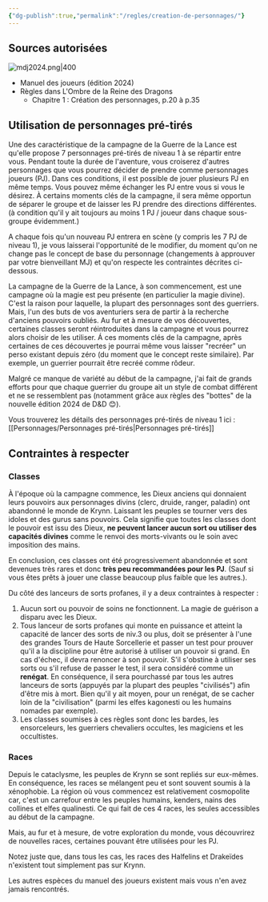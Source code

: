 ```yaml
---
{"dg-publish":true,"permalink":"/regles/creation-de-personnages/"}
---
```


## Sources autorisées

![mdj2024.png|400](/img/user/assets/mdj2024.png)
- Manuel des joueurs (édition 2024)
- Règles dans L'Ombre de la Reine des Dragons
	- Chapitre 1 : Création des personnages, p.20 à p.35

## Utilisation de personnages pré-tirés
Une des caractéristique de la campagne de la Guerre de la Lance est qu'elle propose 7 personnages pré-tirés de niveau 1 à se répartir entre vous. Pendant toute la durée de l'aventure, vous croiserez d'autres personnages que vous pourrez décider de prendre comme personnages joueurs (PJ). Dans ces conditions, il est possible de jouer plusieurs PJ en même temps. Vous pouvez même échanger les PJ entre vous si vous le désirez. À certains moments clés de la campagne, il sera même opportun de séparer le groupe et de laisser les PJ prendre des directions différentes. (à condition qu'il y ait toujours au moins 1 PJ / joueur dans chaque sous-groupe évidemment.)

A chaque fois qu'un nouveau PJ entrera en scène (y compris les 7 PJ de niveau 1), je vous laisserai l'opportunité de le modifier, du moment qu'on ne change pas le concept de base du personnage (changements à approuver par votre bienveillant MJ) et qu'on respecte les contraintes décrites ci-dessous.

La campagne de la Guerre de la Lance, à son commencement, est une campagne où la magie est peu présente (en particulier la magie divine). C'est la raison pour laquelle, la plupart des personnages sont des guerriers. Mais, l'un des buts de vos aventuriers sera de partir à la recherche d'anciens pouvoirs oubliés. Au fur et à mesure de vos découvertes, certaines classes seront réintroduites dans la campagne et vous pourrez alors choisir de les utiliser. Á ces moments clés de la campagne, après certaines de ces découvertes je pourrai même vous laisser "recréer" un perso existant depuis zéro (du moment que le concept reste similaire). Par exemple, un guerrier pourrait être recréé comme rôdeur.

Malgré ce manque de variété au début de la campagne, j'ai fait de grands efforts pour que chaque guerrier du groupe ait un style de combat différent et ne se ressemblent pas (notamment grâce aux règles des "bottes" de la nouvelle édition 2024 de D&D 😊).

Vous trouverez les détails des personnages pré-tirés de niveau 1 ici : [[Personnages/Personnages pré-tirés\|Personnages pré-tirés]]

## Contraintes à respecter

### Classes
À l'époque où la campagne commence, les Dieux anciens qui donnaient leurs pouvoirs aux personnages divins (clerc, druide, ranger, paladin) ont abandonné le monde de Krynn. Laissant les peuples se tourner vers des idoles et des gurus sans pouvoirs.
Cela signifie que toutes les classes dont le pouvoir est issu des Dieux, **ne peuvent lancer aucun sort ou utiliser des capacités divines** comme le renvoi des morts-vivants ou le soin avec imposition des mains.

En conclusion, ces classes ont été progressivement abandonnée et sont devenues très rares et donc **très peu recommandées pour les PJ**. (Sauf si vous êtes prêts à jouer une classe beaucoup plus faible que les autres.).

Du côté des lanceurs de sorts profanes, il y a deux contraintes à respecter : 
1. Aucun sort ou pouvoir de soins ne fonctionnent. La magie de guérison a disparu avec les Dieux.
2. Tous lanceur de sorts profanes qui monte en puissance et atteint la capacité de lancer des sorts de niv.3 ou plus, doit se présenter à l'une des grandes Tours de Haute Sorcellerie et passer un test pour prouver qu'il a la discipline pour être autorisé à utiliser un pouvoir si grand. En cas d'échec, il devra renoncer à son pouvoir. S'il s'obstine à utiliser ses sorts ou s'il refuse de passer le test, il sera considéré comme un **renégat**. En conséquence, il sera pourchassé par tous les autres lanceurs de sorts (appuyés par la plupart des peuples "civilisés") afin d'être mis à mort. Bien qu'il y ait moyen, pour un renégat, de se cacher loin de la "civilisation" (parmi les elfes kagonesti ou les humains nomades par exemple).
3. Les classes soumises à ces règles sont donc les bardes, les ensorceleurs, les guerriers chevaliers occultes, les magiciens et les occultistes.

### Races
Depuis le cataclysme, les peuples de Krynn se sont repliés sur eux-mêmes. En conséquence, les races se mélangent peu et sont souvent soumis à la xénophobie.
La région où vous commencez est relativement cosmopolite car, c'est un carrefour entre les peuples humains, kenders, nains des collines et elfes qualinesti. Ce qui fait de ces 4 races, les seules accessibles au début de la campagne.

Mais, au fur et à mesure, de votre exploration du monde, vous découvrirez de nouvelles races, certaines pouvant être utilisées pour les PJ.

Notez juste que, dans tous les cas, les races des Halfelins et Drakeïdes n'existent tout simplement pas sur Krynn. 

Les autres espèces du manuel des joueurs existent mais vous n'en avez jamais rencontrés.




